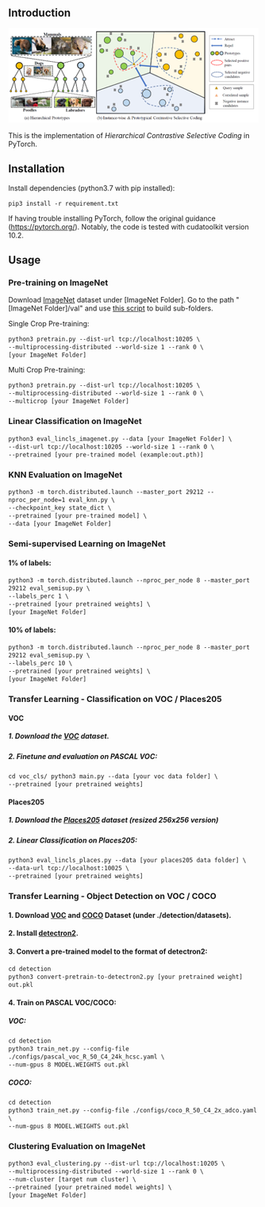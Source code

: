 
## Introduction
<p align="center">
  <img src="docs/framework.png" /> 
</p>

This is the implementation of *Hierarchical Contrastive Selective Coding* in PyTorch.

## Installation

Install dependencies (python3.7 with pip installed):
```
pip3 install -r requirement.txt
```

If having trouble installing PyTorch, follow the original guidance (https://pytorch.org/).
Notably, the code is tested with cudatoolkit version 10.2.


## Usage
### Pre-training on ImageNet

Download [ImageNet](https://image-net.org/challenges/LSVRC/2012/) dataset under [ImageNet Folder]. Go to the path "[ImageNet Folder]/val" and use [this script](https://raw.githubusercontent.com/soumith/imagenetloader.torch/master/valprep.sh) to build sub-folders.


Single Crop Pre-training:
```
python3 pretrain.py --dist-url tcp://localhost:10205 \
--multiprocessing-distributed --world-size 1 --rank 0 \
[your ImageNet Folder]
```

Multi Crop Pre-training:
```
python3 pretrain.py --dist-url tcp://localhost:10205 \
--multiprocessing-distributed --world-size 1 --rank 0 \
--multicrop [your ImageNet Folder]
```

### Linear Classification on ImageNet

```
python3 eval_lincls_imagenet.py --data [your ImageNet Folder] \
--dist-url tcp://localhost:10205 --world-size 1 --rank 0 \
--pretrained [your pre-trained model (example:out.pth)]
```

### KNN Evaluation on ImageNet

```
python3 -m torch.distributed.launch --master_port 29212 --nproc_per_node=1 eval_knn.py \
--checkpoint_key state_dict \
--pretrained [your pre-trained model] \
--data [your ImageNet Folder]
```

### Semi-supervised Learning on ImageNet

#### 1% of labels:
```
python3 -m torch.distributed.launch --nproc_per_node 8 --master_port 29212 eval_semisup.py \
--labels_perc 1 \
--pretrained [your pretrained weights] \
[your ImageNet Folder]
```

#### 10% of labels:
```
python3 -m torch.distributed.launch --nproc_per_node 8 --master_port 29212 eval_semisup.py \
--labels_perc 10 \
--pretrained [your pretrained weights] \
[your ImageNet Folder]
```

### Transfer Learning - Classification on VOC / Places205

#### VOC

##### 1. Download the [VOC](http://host.robots.ox.ac.uk/pascal/VOC/voc2007/VOCtrainval_06-Nov-2007.tar) dataset.

##### 2. Finetune and evaluation on PASCAL VOC:
```
cd voc_cls/ python3 main.py --data [your voc data folder] \
--pretrained [your pretrained weights]
```

#### Places205

##### 1. Download the [Places205](http://places.csail.mit.edu/user/index.php) dataset (resized 256x256 version)

##### 2. Linear Classification on Places205:
```
python3 eval_lincls_places.py --data [your places205 data folder] \
--data-url tcp://localhost:10025 \
--pretrained [your pretrained weights]
```

### Transfer Learning - Object Detection on VOC / COCO

#### 1. Download [VOC](http://places.csail.mit.edu/user/index.php) and [COCO](https://cocodataset.org/#download) Dataset (under ./detection/datasets).

#### 2. Install [detectron2](https://github.com/facebookresearch/detectron2/blob/main/INSTALL.md).

#### 3. Convert a pre-trained model to the format of detectron2:
```
cd detection
python3 convert-pretrain-to-detectron2.py [your pretrained weight] out.pkl
```

#### 4. Train on PASCAL VOC/COCO:

##### VOC:
```
cd detection
python3 train_net.py --config-file ./configs/pascal_voc_R_50_C4_24k_hcsc.yaml \
--num-gpus 8 MODEL.WEIGHTS out.pkl
```

##### COCO:
```
cd detection
python3 train_net.py --config-file ./configs/coco_R_50_C4_2x_adco.yaml \
--num-gpus 8 MODEL.WEIGHTS out.pkl
```

### Clustering Evaluation on ImageNet
```
python3 eval_clustering.py --dist-url tcp://localhost:10205 \
--multiprocessing-distributed --world-size 1 --rank 0 \
--num-cluster [target num cluster] \
--pretrained [your pretrained model weights] \
[your ImageNet Folder]
```